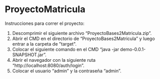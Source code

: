 # ProyectoMatricula
Instrucciones para correr el proyecto:

1. Descomprimir el siguiente archivo “ProyectoBases2Matricula.zip”.
2. Abrir el CMD en el directorio de “ProyectoBases2Matricula” y luego entrar a la carpeta de "target".
3. Colocar el siguiente comando en el CMD “java -jar demo-0.0.1-SNAPSHOT.jar”.
4. Abrir el navegador con la siguiente ruta “http://localhost:8080/auth/login”.
5. Colocar el usuario “admin” y la contraseña “admin”.
